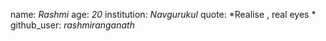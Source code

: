 name: *Rashmi*
age: *20*
institution: *Navgurukul*
quote: *Realise , real eyes *
github_user: *rashmiranganath*
